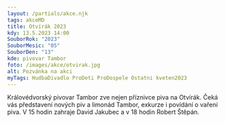 ```yaml
---
layout: /partials/akce.njk
tags: akceMD
title: Otvírák 2023
kdy: 13.5.2023 14:00
SouborRok: "2023"
SouborMesic: "05"
SouborDen: "13"
kde: pivovar Tambor
foto: /images/akce/otvirak.jpg
alt: Pozvánka na akci
myTags: HudbaDivadlo ProDeti ProDospele Ostatni kveten2023
---
```

<!--StartFragment-->

Královédvorský pivovar Tambor zve nejen příznivce piva na Otvírák. Čeká vás představení nových piv a limonád Tambor, exkurze i povídání o vaření piva. V 15 hodin zahraje David Jakubec a v 18 hodin Robert Štěpán.

<!--EndFragment-->